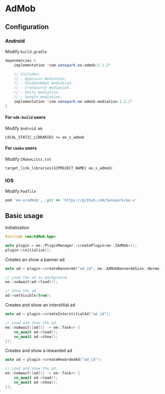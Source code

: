 # AdMob
## Configuration
### Android
Modify `build.gradle`
```java
dependencies {
    implementation 'com.senspark.ee:admob:1.2.2'

    // Includes:
    // - AppLovin mediation.
    // - FacebookAds mediation.
    // - IronSource mediation.
    // - Unity mediation.
    // - Vungle mediation.
    implementation 'com.senspark.ee:admob-mediation:1.2.2'
}
```

#### For `ndk-build` users
Modify `Android.mk`
```
LOCAL_STATIC_LIBRARIES += ee_x_admob
```

#### For `cmake` users
Modify `CMakeLists.txt`
```
target_link_libraries(${PROJECT_NAME} ee_x_admob)
```

### iOS
Modify `Podfile`
```ruby
pod 'ee-x/admob', :git => 'https://github.com/Senspark/ee-x'
```

## Basic usage
Initialization
```cpp
#include <ee/AdMob.hpp>

auto plugin = ee::PluginManager::createPlugin<ee::IAdMob>();
plugin->initialize();
```

Creates an show a banner ad
```cpp
auto ad = plugin->createBannerAd("ad_id", ee::AdMobBannerAdSize::Normal);

// Load the ad in background.
ee::noAwait(ad->load());

// Show the ad.
ad->setVisible(true);
```

Creates and show an interstitial ad
```cpp
auto ad = plugin->createInterstitialAd("ad_id");

// Load and show the ad.
ee::noAwait([ad]() -> ee::Task<> {
    co_await ad->load();
    co_await ad->show();
});
```

Creates and show a rewarded ad
```cpp
auto ad = plugin->createRewardedAd("ad_id");

// Load and show the ad.
ee::noAwait([ad]() -> ee::Task<> {
    co_await ad->load();
    co_await ad->show();
});
```